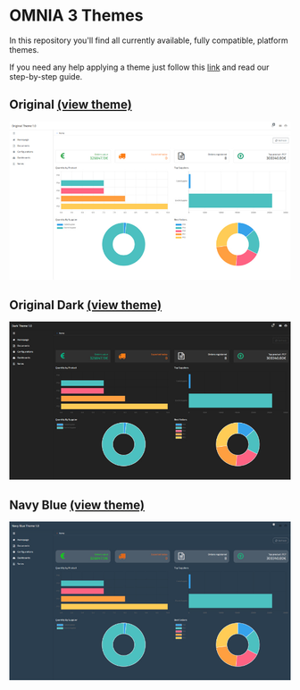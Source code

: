 # OMNIA 3 Themes

In this repository you'll find all currently available, fully compatible, platform themes.

If you need any help applying a theme just follow this [link](#) and read our step-by-step guide.



## Original [(view theme)](../themes/Original)

![OMNIA Original Theme Preview](../themes/imgs/OMNIA-Theme-Home-github-preview.jpg)

## Original Dark [(view theme)](../themes/Dark)

![OMNIA Original Dark Theme Preview](../themes/imgs/Dark-Theme-Home-github-preview.jpg)

## Navy Blue [(view theme)](../themes/NavyBlue)

![OMNIA Navy Blue Theme Preview](../themes/imgs/NavyBlue-Theme-Home-github-preview.jpg)

